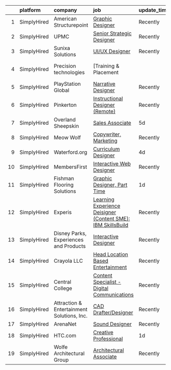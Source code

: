 

|    | platform    | company                                    | job                                                                                                                                                                           | update_time   | location         |
|---:|:------------|:-------------------------------------------|:------------------------------------------------------------------------------------------------------------------------------------------------------------------------------|:--------------|:-----------------|
|  1 | SimplyHired | American Structurepoint                    | [Graphic Designer](https://www.simplyhired.com/job/d5oEDTmd8ddvnkPUsMxhgO3hejHj_lT1yn78R3CCKG2Rnopc5685PA?q=interactive+designer)                                             | Recently      | Indianapolis, IN |
|  2 | SimplyHired | UPMC                                       | [Senior Strategic Designer](https://www.simplyhired.com/job/Nn20cytjYD-_PmAlVyMXuFtxxH70z0d-Rv5Clc0vja_eXs0budoSug?q=interactive+designer)                                    | Recently      | Pittsburgh, PA   |
|  3 | SimplyHired | Sunixa Solutions                           | [UI/UX Designer](https://www.simplyhired.com/job/Imkpzjb5R86Nh2V5GpOjJkvX_1tUOO46GljVCccAwUShGFnw75ylIw?q=interactive+designer)                                               | Recently      | Remote           |
|  4 | SimplyHired | Precision technologies                     | [Training & Placement || UX Designer](https://www.simplyhired.com/job/1MuyoC4SZTp_6KpG_7wAUstfqdf5fuX8_5hajrF3Lm-2kP5nR0pHcQ?q=interactive+designer)                          | 4d            | Remote           |
|  5 | SimplyHired | PlayStation Global                         | [Narrative Designer](https://www.simplyhired.com/job/nk5HLXTULmA18g3HpO654by6P9Hiapcqnt1763yBKfm3iQJyxAmnMw?q=interactive+designer)                                           | Recently      | San Diego, CA    |
|  6 | SimplyHired | Pinkerton                                  | [Instructional Designer (Remote)](https://www.simplyhired.com/job/B0BSVgbu4fAfpj1I9ub6Tm-gxRtVbCw05auPgIVKiynrywe3bbQm3g?q=interactive+designer)                              | Recently      | Remote           |
|  7 | SimplyHired | Overland Sheepskin                         | [Sales Associate](https://www.simplyhired.com/job/in-igS5xBlH8elaZ7rRocRxJ6CRbzp2YhZWsbFqDFQFFkYRiK19h7Q?q=interactive+designer)                                              | 5d            | Ketchum, ID      |
|  8 | SimplyHired | Meow Wolf                                  | [Copywriter, Marketing](https://www.simplyhired.com/job/oj21Y0-8y8_Bzhip91EgQ-DzguselqCF6rdVqrMFSv1-8OGpUV6RKg?q=interactive+designer)                                        | Recently      | Remote           |
|  9 | SimplyHired | Waterford.org                              | [Curriculum Designer](https://www.simplyhired.com/job/0SP_YPXc0jKVMaS681lMA-fSryWe5MrTwEZN9z3FIzKmWbncFrwAFw?q=interactive+designer)                                          | 4d            | Remote           |
| 10 | SimplyHired | MembersFirst                               | [Interactive Web Designer](https://www.simplyhired.com/job/BApHw7JGz5-TXEuoNQo_xTM4-1lhJYJe2kJ5_qyxwtF_akJ0pzfOFA?q=interactive+designer)                                     | Recently      | Remote           |
| 11 | SimplyHired | Fishman Flooring Solutions                 | [Graphic Designer, Part Time](https://www.simplyhired.com/job/4pGWRmTcbmYU92bRmiIz-M1ppZGDWWhLIohfzXdLMbM4tuOhdiluIQ?q=interactive+designer)                                  | 1d            | Baltimore, MD    |
| 12 | SimplyHired | Experis                                    | [Learning Experience Deisigner (Content SME): IBM SkillsBuild](https://www.simplyhired.com/job/C4uKwG8qmE7Py3l1RNNe2H3tED-4JryBTzmuQA5s9o24sVotn7qspg?q=interactive+designer) | Recently      | Armonk, NY       |
| 13 | SimplyHired | Disney Parks, Experiences and Products     | [Interactive Designer](https://www.simplyhired.com/job/WdF5fe5Mh6reloqPZp_L52uq7uPN8v2zBsxsRJCiG2DRwXrtpRN1MA?q=interactive+designer)                                         | Recently      | Celebration, FL  |
| 14 | SimplyHired | Crayola LLC                                | [Head Location Based Entertainment](https://www.simplyhired.com/job/8UnQbVesvHd0KS1kxHaKpRSyScyVXYycw1aSFRBIglyRyVbjUvvQ0A?q=interactive+designer)                            | Recently      | Easton, PA       |
| 15 | SimplyHired | Central College                            | [Content Specialist - Digital Communications](https://www.simplyhired.com/job/R3ASRzT9exjkK0MHKVK5Q3or2uISJumO0aON0tSS-SEu5aE0-EFUKw?q=interactive+designer)                  | Recently      | Pella, IA        |
| 16 | SimplyHired | Attraction & Entertainment Solutions, Inc. | [CAD Drafter/Designer](https://www.simplyhired.com/job/E0WJwwj7VVt2lIta75oy6IPfnVJR4mGdwu368LxDedq8BsarGOJICQ?q=interactive+designer)                                         | Recently      | Jacksonville, FL |
| 17 | SimplyHired | ArenaNet                                   | [Sound Designer](https://www.simplyhired.com/job/rThG5IY9IzWMAoan9hcJnI7UxDCG6Ihg__kK3_DSy7e3u3DOyW-XHQ?q=interactive+designer)                                               | Recently      | Bellevue, WA     |
| 18 | SimplyHired | HTC.com                                    | [Creative Professional](https://www.simplyhired.com/job/W-AkiybLFbTJcb8hSNBVefVsIc7lyzpa1FUWxs35Ys6dxxdUfSeB5g?q=interactive+designer)                                        | 1d            | Remote           |
| 19 | SimplyHired | Wolfe Architectural Group                  | [Architectural Associate](https://www.simplyhired.com/job/H13gEka9RJVDtlZ39-1dUF2W9CCPlI0-66rVDAzQuX8eJFKtnUIRFA?q=interactive+designer)                                      | Recently      | Spokane, WA      |